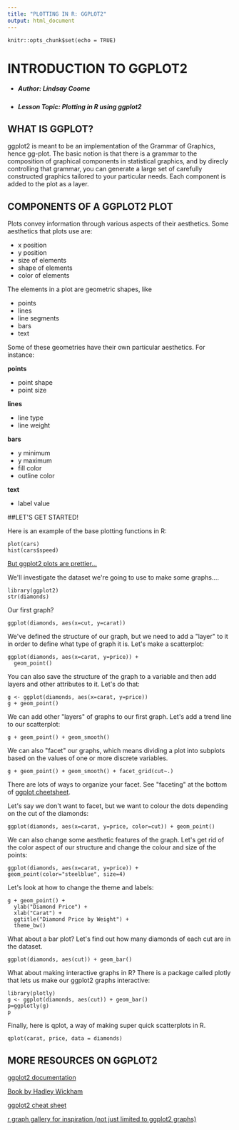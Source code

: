 ```yaml
---
title: "PLOTTING IN R: GGPLOT2"
output: html_document
---
```


```{r setup, include=FALSE}
knitr::opts_chunk$set(echo = TRUE)
```

# INTRODUCTION TO GGPLOT2
* ##### Author: Lindsay Coome
* ##### Lesson Topic: Plotting in R using ggplot2

## WHAT IS GGPLOT?
ggplot2 is meant to be an implementation of the Grammar of Graphics, hence gg-plot. The basic notion is that there is a grammar to the composition of graphical components in statistical graphics, and by direcly controlling that grammar, you can generate a large set of carefully constructed graphics tailored to your particular needs. Each component is added to the plot as a layer.

## COMPONENTS OF A GGPLOT2 PLOT
Plots convey information through various aspects of their aesthetics. Some aesthetics that plots use are:

* x position
* y position
* size of elements
* shape of elements
* color of elements

The elements in a plot are geometric shapes, like

* points
* lines
* line segments
* bars
* text

Some of these geometries have their own particular aesthetics. For instance:

**points**

* point shape
* point size

**lines**

* line type
* line weight

**bars**

* y minimum
* y maximum
* fill color
* outline color

**text**

* label value

##LET'S GET STARTED!

Here is an example of the base plotting functions in R:
```{r cars}
plot(cars)
hist(cars$speed)
```

[But ggplot2 plots are prettier...](https://www.google.ca/search?q=ggplot2&client=safari&rls=en&source=lnms&tbm=isch&sa=X&ved=0ahUKEwisuv6V6IvSAhVk0oMKHTNkARkQ_AUICCgB&biw=1279&bih=621#tbm=isch&q=ggplot2+examples)

We'll investigate the dataset we're going to use to make some graphs....
```{r}
library(ggplot2)
str(diamonds)
```

Our first graph?
```{r}
ggplot(diamonds, aes(x=cut, y=carat))
```

We've defined the structure of our graph, but we need to add a "layer" to it in order to define what type of graph it is. Let's make a scatterplot:
```{r}
ggplot(diamonds, aes(x=carat, y=price)) + 
  geom_point()
```

You can also save the structure of the graph to a variable and then add layers and other attributes to it. Let's do that:
```{r}
g <- ggplot(diamonds, aes(x=carat, y=price))
g + geom_point()
```

We can add other "layers" of graphs to our first graph. Let's add a trend line to our scatterplot:
```{r}
g + geom_point() + geom_smooth() 
```

We can also "facet" our graphs, which means dividing a plot into subplots based on the values of one or more discrete variables.
```{r}
g + geom_point() + geom_smooth() + facet_grid(cut~.)
```

There are lots of ways to organize your facet. See "faceting" at the bottom of [ggplot cheetsheet](https://www.rstudio.com/wp-content/uploads/2015/03/ggplot2-cheatsheet.pdf).

Let's say we don't want to facet, but we want to colour the dots depending on the cut of the diamonds:
```{r}
ggplot(diamonds, aes(x=carat, y=price, color=cut)) + geom_point()
```

We can also change some aesthetic features of the graph. Let's get rid of the color aspect of our structure and change the colour and size of the points:
```{r}
ggplot(diamonds, aes(x=carat, y=price)) + geom_point(color="steelblue", size=4)
```

Let's look at how to change the theme and labels:

```{r}
g + geom_point() +
  ylab("Diamond Price") +
  xlab("Carat") +
  ggtitle("Diamond Price by Weight") +
  theme_bw()
```

What about a bar plot? Let's find out how many diamonds of each cut are in the dataset.
```{r}
ggplot(diamonds, aes(cut)) + geom_bar()
```

What about making interactive graphs in R?
There is a package called plotly that lets us make our ggplot2 graphs interactive:
```{r}
library(plotly)
g <- ggplot(diamonds, aes(cut)) + geom_bar()
p=ggplotly(g)
p
```

Finally, here is qplot, a way of making super quick scatterplots in R.
```{r}
qplot(carat, price, data = diamonds)
```

## MORE RESOURCES ON GGPLOT2
[ggplot2 documentation](http://had.co.nz/ggplot2/)

[Book by Hadley Wickham](https://www.amazon.com/ggplot2-Elegant-Graphics-Data-Analysis/dp/0387981403)

[ggplot2 cheat sheet](https://www.rstudio.com/wp-content/uploads/2015/03/ggplot2-cheatsheet.pdf)

[r graph gallery for inspiration (not just limited to ggplot2 graphs)](http://www.r-graph-gallery.com/all-graphs/)
